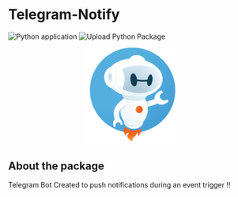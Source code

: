 # Telegram-Notify

![Python application](https://github.com/rexdivakar/Telegram-Notifly/workflows/Python%20application/badge.svg)
![Upload Python Package](https://github.com/rexdivakar/Telegram-Notifly/workflows/Upload%20Python%20Package/badge.svg)


<p align="center">
<img src="others\bot.png" width="200" alt="Logo">

## About the package


Telegram Bot Created to push notifications during an event trigger !!


